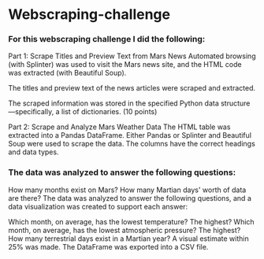 # Webscraping-challenge

### For this webscraping challenge I did the following:

Part 1: Scrape Titles and Preview Text from Mars News
Automated browsing (with Splinter) was used to visit the Mars news site, and the HTML code was extracted (with Beautiful Soup).

The titles and preview text of the news articles were scraped and extracted.

The scraped information was stored in the specified Python data structure—specifically, a list of dictionaries. (10 points)

Part 2: Scrape and Analyze Mars Weather Data
The HTML table was extracted into a Pandas DataFrame. Either Pandas or Splinter and Beautiful Soup were used to scrape the data. The columns have the correct headings and data types.

### The data was analyzed to answer the following questions:

How many months exist on Mars?
How many Martian days' worth of data are there?
The data was analyzed to answer the following questions, and a data visualization was created to support each answer:

Which month, on average, has the lowest temperature? The highest?
Which month, on average, has the lowest atmospheric pressure? The highest?
How many terrestrial days exist in a Martian year? A visual estimate within 25% was made.
The DataFrame was exported into a CSV file.
